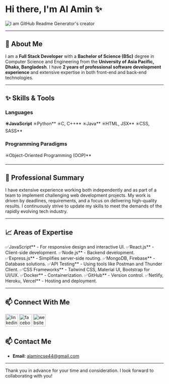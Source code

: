 # Hi there, I'm **Al Amin** ✨

![I am GitHub Readme Generator's creator](https://media.licdn.com/dms/image/v2/D5616AQGflMwxHFcVqA/profile-displaybackgroundimage-shrink_350_1400/profile-displaybackgroundimage-shrink_350_1400/0/1731088497909?e=1742428800&v=beta&t=SgKx-4hekseOaY-KLZQ1LMvb8yTZLga1z1p5HP4XK5I)

---

## 🚀 About Me

I am a **Full Stack Developer** with a **Bachelor of Science (BSc)** degree in Computer Science and Engineering from the **University of Asia Pacific, Dhaka, Bangladesh**. I have **2 years of professional software development experience** and extensive expertise in both front-end and back-end technologies.

---

## ✨ Skills & Tools

### Languages
**✳️JavaScript**
✳️Python**
  ✳️C, C++**
  ✳️Java**
  ✳️HTML, JSX**
  ✳️CSS, SASS**


### Programming Paradigms
  ✳️Object-Oriented Programming (OOP)**

---

## 🔰 Professional Summary

I have extensive experience working both independently and as part of a team to implement challenging web development projects. My work is driven by deadlines, requirements, and a focus on delivering high-quality results. I continuously strive to update my skills to meet the demands of the rapidly evolving tech industry.

---

## 📈 Areas of Expertise

  ✅JavaScript** - For responsive design and interactive UI.
  ✅React.js** - Client-side development.
  ✅Node.js** - Backend development.
  ✅Express.js** - Simplifies server-side routing.
  ✅MongoDB, Firebase** - Database solutions.
  ✅API Testing** - Using tools like Postman and Thunder Client.
  ✅CSS Frameworks** - Tailwind CSS, Material UI, Bootstrap for UI/UX.
  ✅Docker** - Containerization.
  ✅GitHub** - Version control.
  ✅Netlify, Heroku, Vercel** - Hosting and deployment.

---

## 📫 Connect With Me
[<img src='https://cdn.jsdelivr.net/npm/simple-icons@3.0.1/icons/linkedin.svg' alt='linkedin' height='40'>](https://www.linkedin.com/in/https://www.linkedin.com/in/al-amin-1b4587216//)  [<img src='https://cdn.jsdelivr.net/npm/simple-icons@3.0.1/icons/facebook.svg' alt='facebook' height='40'>](https://www.facebook.com/https://www.facebook.com/rehan.mohammed.al.amin)  [<img src='https://cdn.jsdelivr.net/npm/simple-icons@3.0.1/icons/icloud.svg' alt='website' height='40'>](https://rehan-alamin-portfolio.netlify.app/)  

## 📫 Contact Me

- **Email**: [alamincse44@gmail.com](mailto:alamincse44@gmail.com)

---

Thank you in advance for your time and consideration. I look forward to collaborating with you!
